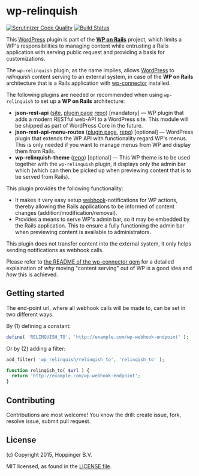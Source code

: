 wp-relinquish
=============

[![Scrutinizer Code Quality](https://scrutinizer-ci.com/g/hoppinger/wp-relinquish/badges/quality-score.png?b=master)](https://scrutinizer-ci.com/g/hoppinger/wp-relinquish/?branch=master)
[![Build Status](https://scrutinizer-ci.com/g/hoppinger/wp-relinquish/badges/build.png?b=master)](https://scrutinizer-ci.com/g/hoppinger/wp-relinquish/build-status/master)

This [WordPress](http://wordpress.org) plugin is part of the [**WP on Rails**](https://github.com/wponrails) project, which limits a WP's responsibilities to managing content while entrusting a Rails application with serving public request and providing a basis for customizations.

The `wp-relinquish` plugin, as the name implies, allows [WordPress](http://wordpress.org) to *relinquish* content serving to an external system, in case of the **WP on Rails** architecture that is a Rails application with [wp-connector](https://github.com/wponrails/wp-connector) installed.

The following plugins are needed or recommended when using `wp-relinquish` to set up a **WP on Rails** architecture:

* **json-rest-api** ([site](http://wp-api.org), [plugin page](https://wordpress.org/plugins/json-rest-api) [repo](https://github.com/WP-API/WP-API)) [mandatory] — WP plugin that adds a modern RESTful web-API to a WordPress site. This module will be shipped as part of WordPress Core in the future.
* **json-rest-api-menu-routes** ([plugin page](https://wordpress.org/plugins/wp-api-menus), [repo](https://github.com/nekojira/wp-api-menus)) [optional] — WordPress plugin that extends the WP API with functionality regard WP's menus. This is only needed if you want to manage menus from WP and display them from Rails.
* **wp-relinquish-theme** ([repo](https://github.com/wponrails/wp-relinquish-theme)) [optional] — This WP theme is to be used together with the `wp-relinquish` plugin, it displays only the admin bar which (which can then be picked up when previewing content that is to be served from Rails).

This plugin provides the following functionality:

* It makes it very easy setup [webhook](http://en.wikipedia.org/wiki/Webhook)-notifications for WP actions, thereby allowing the Rails applications to be informed of content changes (addition/modification/removal).
* Provides a means to serve WP's admin bar, so it may be embedded by the Rails application. This to ensure a fully functioning the admin bar when previewing content is available to administrators.

This plugin does not transfer content into the external system, it only helps sending notifications as webhook calls.

Please refer to [the README of the wp-connector gem](https://github.com/wponrails/wp-connector/blob/master/README.md) for a detailed explaination of *why* moving "content serving" out of WP is a good idea and *how* this is achieved.


## Getting started

The end-point url, where all webhook calls will be made to, can be set in two different ways.

By (1) defining a constant:

```php
define( 'RELINQUISH_TO', 'http://example.com/wp-webhook-endpoint' );
```

Or by (2) adding a filter:

```php
add_filter( 'wp_relinquish/relinqish_to', 'relinqish_to' );

function relinqish_to( $url ) {
  return 'http://example.com/wp-webhook-endpoint';
}
```


## Contributing

Contributions are most welcome! You know the drill: create issue, fork, resolve issue, submit pull request.


## License

(c) Copyright 2015, Hoppinger B.V.

MIT licensed, as found in the [LICENSE file](https://github.com/wponrails/wp-relinquish/blob/master/LICENSE).
